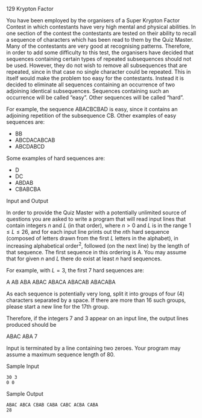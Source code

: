 129 Krypton Factor

You have been employed by the organisers of a Super Krypton Factor Contest in which contestants have very high mental and physical abilities. In one section of the contest the contestants are tested on their ability to recall a sequence of characters which has been read to them by the Quiz Master. Many of the contestants are very good at recognising patterns. Therefore, in order to add some difficulty to this test, the organisers have decided that sequences containing certain types of repeated subsequences should not be used. However, they do not wish to remove all subsequences that are repeated, since in that case no single character could be repeated. This in itself would make the problem too easy for the contestants. Instead it is decided to eliminate all sequences containing an occurrence of two adjoining identical subsequences. Sequences containing such an occurrence will be called “easy”. Other sequences will be called “hard”.

For example, the sequence ABACBCBAD is easy, since it contains an adjoining repetition of the subsequence CB. Other examples of easy sequences are:

- BB
- ABCDACABCAB
- ABCDABCD

Some examples of hard sequences are:

- D
- DC
- ABDAB
- CBABCBA

Input and Output

In order to provide the Quiz Master with a potentially unlimited source of questions you are asked to write a program that will read input lines that contain integers $n$ and $L$ (in that order), where $n > 0$ and $L$ is in the range $1 \leq L \leq 26$, and for each input line prints out the $n$th hard sequence (composed of letters drawn from the first $L$ letters in the alphabet), in increasing alphabetical order$^2$, followed (on the next line) by the length of that sequence. The first sequence in this ordering is A. You may assume that for given $n$ and $L$ there do exist at least $n$ hard sequences.

For example, with $L = 3$, the first 7 hard sequences are:

A
AB
ABA
ABAC
ABACA
ABACAB
ABACABA

As each sequence is potentially very long, split it into groups of four (4) characters separated by a space. If there are more than 16 such groups, please start a new line for the 17th group.

Therefore, if the integers $7$ and $3$ appear on an input line, the output lines produced should be

ABAC ABA
7

Input is terminated by a line containing two zeroes. Your program may assume a maximum sequence length of 80.

Sample Input
```
30 3
0 0
```

Sample Output
```
ABAC ABCA CBAB CABA CABC ACBA CABA
28
```
